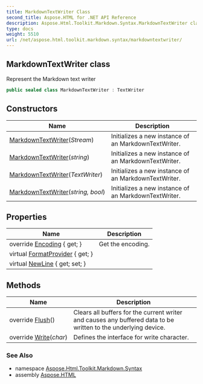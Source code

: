 ```yaml
---
title: MarkdownTextWriter Class
second_title: Aspose.HTML for .NET API Reference
description: Aspose.Html.Toolkit.Markdown.Syntax.MarkdownTextWriter class. Represent the Markdown text writer
type: docs
weight: 5510
url: /net/aspose.html.toolkit.markdown.syntax/markdowntextwriter/
---
```

## MarkdownTextWriter class

Represent the Markdown text writer

```csharp
public sealed class MarkdownTextWriter : TextWriter
```

## Constructors

| Name | Description |
| --- | --- |
| [MarkdownTextWriter](markdowntextwriter/#constructor)(*Stream*) | Initializes a new instance of an MarkdownTextWriter. |
| [MarkdownTextWriter](markdowntextwriter/#constructor_2)(*string*) | Initializes a new instance of an MarkdownTextWriter. |
| [MarkdownTextWriter](markdowntextwriter/#constructor_1)(*TextWriter*) | Initializes a new instance of an MarkdownTextWriter. |
| [MarkdownTextWriter](markdowntextwriter/#constructor_3)(*string, bool*) | Initializes a new instance of an MarkdownTextWriter. |

## Properties

| Name | Description |
| --- | --- |
| override [Encoding](../../aspose.html.toolkit.markdown.syntax/markdowntextwriter/encoding/) { get; } | Get the encoding. |
| virtual [FormatProvider](../../system.io/textwriter/formatprovider/) { get; } |  |
| virtual [NewLine](../../system.io/textwriter/newline/) { get; set; } |  |

## Methods

| Name | Description |
| --- | --- |
| override [Flush](../../aspose.html.toolkit.markdown.syntax/markdowntextwriter/flush/)() | Clears all buffers for the current writer and causes any buffered data to be written to the underlying device. |
| override [Write](../../aspose.html.toolkit.markdown.syntax/markdowntextwriter/write/#write_1)(*char*) | Defines the interface for write character. |

### See Also

* namespace [Aspose.Html.Toolkit.Markdown.Syntax](../../aspose.html.toolkit.markdown.syntax/)
* assembly [Aspose.HTML](../../)
